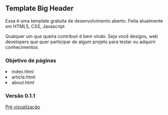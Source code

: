 <h2>Template Big Header</h2>
<p>Essa é uma template gratuita de desenvolvimento aberto. Feita atualmente em HTML5, CSS, Javascript</p>
<p>Qualquer um que queira contribuir é bem vindo. Seja você designs, web developers que quer participar de
  algum projeto para testar ou adquirir conhecimentos</p>

<h3>Objetivo de páginas</h3>
<p>
  <lu>
    <li>index.html</li>
    <li>article.html</li>
    <li>about.html</li>
  </lu>
</p>

<h3>Versão 0.1.1</h3>
<a href="https://wesleybu.github.io/Template-Big-header-HTML5/">Pré vizualização</a>